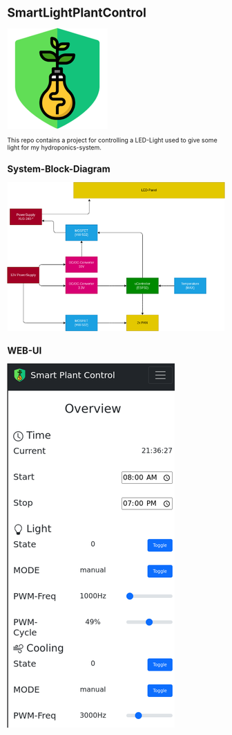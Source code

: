 # SmartLightPlantControl
![icon](icon.drawio.png)

This repo contains a project for controlling a LED-Light used to give some light for my hydroponics-system.


## System-Block-Diagram

![block_diagram](blocks.drawio.png)


## WEB-UI


![web_ui_1](images/web_ui_1.png)

